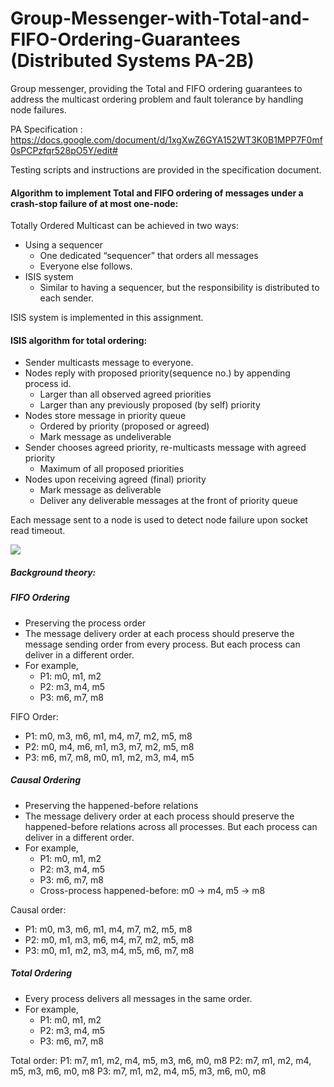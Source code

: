 # Group-Messenger-with-Total-and-FIFO-Ordering-Guarantees (Distributed Systems PA-2B)
Group messenger, providing the Total and FIFO ordering guarantees to address the multicast ordering problem and fault tolerance by handling node failures.

PA Specification : https://docs.google.com/document/d/1xgXwZ6GYA152WT3K0B1MPP7F0mf0sPCPzfqr528pO5Y/edit#

Testing scripts and instructions are provided in the specification document.


#### Algorithm to implement Total and FIFO ordering of messages under a crash-stop failure of at most one-node:

Totally Ordered Multicast can be achieved in two ways:
* Using a sequencer
  - One dedicated “sequencer” that orders all messages
  - Everyone else follows.
* ISIS system
  - Similar to having a sequencer, but the responsibility is
distributed to each sender.

ISIS system is implemented in this assignment.

#### ISIS algorithm for total ordering:

* Sender multicasts message to everyone.
* Nodes reply with proposed priority(sequence no.) by appending process id.
  - Larger than all observed agreed priorities
  - Larger than any previously proposed (by self) priority
* Nodes store message in priority queue
  - Ordered by priority (proposed or agreed)
  - Mark message as undeliverable
* Sender chooses agreed priority, re-multicasts message
with agreed priority
  - Maximum of all proposed priorities
* Nodes upon receiving agreed (final) priority
  - Mark message as deliverable
  - Deliver any deliverable messages at the front of priority queue 
  
Each message sent to a node is used to detect node failure upon socket read timeout.

![](https://github.com/anuragde/Group-Messenger-with-Total-and-FIFO-Ordering-Guarantees/blob/master/GroupMessenger2/images/ISIS_algorithm.png)
  
##### Background theory:

##### FIFO Ordering
* Preserving the process order
* The message delivery order at each process should
preserve the message sending order from every
process. But each process can deliver in a different
order.
* For example,
  - P1: m0, m1, m2
  - P2: m3, m4, m5
  - P3: m6, m7, m8

FIFO Order:
  - P1: m0, m3, m6, m1, m4, m7, m2, m5, m8
  - P2: m0, m4, m6, m1, m3, m7, m2, m5, m8
  - P3: m6, m7, m8, m0, m1, m2, m3, m4, m5


##### Causal Ordering
* Preserving the happened-before relations
* The message delivery order at each process should
preserve the happened-before relations across all
processes. But each process can deliver in a
different order.
* For example,
  - P1: m0, m1, m2
  - P2: m3, m4, m5
  - P3: m6, m7, m8
  - Cross-process happened-before: m0 -> m4, m5 -> m8

Causal order:
 - P1: m0, m3, m6, m1, m4, m7, m2, m5, m8
 - P2: m0, m1, m3, m6, m4, m7, m2, m5, m8
 - P3: m0, m1, m2, m3, m4, m5, m6, m7, m8


##### Total Ordering 
* Every process delivers all messages in the same
order.
* For example,
  - P1: m0, m1, m2
  - P2: m3, m4, m5
  - P3: m6, m7, m8

Total order:
P1: m7, m1, m2, m4, m5, m3, m6, m0, m8
P2: m7, m1, m2, m4, m5, m3, m6, m0, m8
P3: m7, m1, m2, m4, m5, m3, m6, m0, m8









